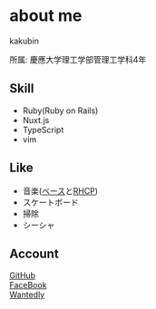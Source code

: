 # about me
kakubin

所属: 慶應大学理工学部管理工学科4年


## Skill
- Ruby(Ruby on Rails)
- Nuxt.js
- TypeScript
- vim

## Like
- 音楽([ベース](https://www.google.com/search?q=fender+usa+jazz+bass+american+standard+olympic+white&tbm=isch&ved=2ahUKEwjU35Cfyu7uAhWQBaYKHY1eDCIQ2-cCegQIABAA&oq=fender+usa+jazz+bass+american+standard+olympic+white&gs_lcp=CgNpbWcQA1AAWABgjVVoAHAAeACAAQCIAQCSAQCYAQCqAQtnd3Mtd2l6LWltZw&sclient=img&ei=69ErYJS-MJCLmAWNvbGQAg&bih=1101&biw=1848)と[RHCP](https://www.youtube.com/watch?v=oabjND9QW8Q))
- スケートボード
- 掃除
- シーシャ

## Account
[GitHub](https://github.com/kakubin) <br>
[FaceBook](https://www.facebook.com/profile.php?id=100014104476423) <br>
[Wantedly](https://www.wantedly.com/users/102510047)

